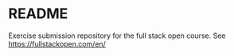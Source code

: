 # README
Exercise submission repository for the full stack open course. See https://fullstackopen.com/en/
